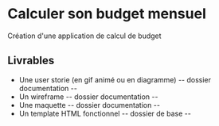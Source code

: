 # Calculer son budget mensuel
Création d'une application de calcul de budget

## Livrables
- Une user storie (en gif animé ou en diagramme) -- dossier documentation --
- Un wireframe -- dossier documentation --
- Une maquette -- dossier documentation --
- Un template HTML fonctionnel -- dossier de base --

